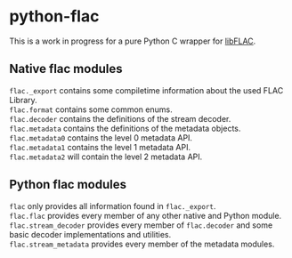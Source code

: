 python-flac
===========

This is a work in progress for a pure Python C wrapper for [libFLAC](https://xiph.org/flac/).


Native flac modules
-------------------

`flac._export` contains some compiletime information about the used FLAC Library.  
`flac.format` contains some common enums.  
`flac.decoder` contains the definitions of the stream decoder.  
`flac.metadata` contains the definitions of the metadata objects.  
`flac.metadata0` contains the level 0 metadata API.  
`flac.metadata1` contains the level 1 metadata API.  
`flac.metadata2` will contain the level 2 metadata API.

Python flac modules
-------------------

`flac` only provides all information found in `flac._export`.  
`flac.flac` provides every member of any other native and Python module.  
`flac.stream_decoder` provides every member of `flac.decoder` and some basic
	decoder implementations and utilities.  
`flac.stream_metadata` provides every member of the metadata modules.  

